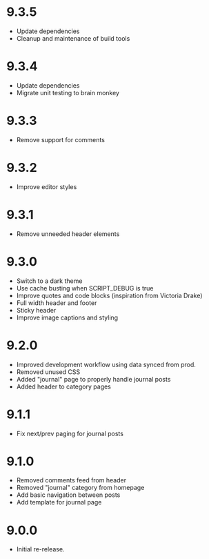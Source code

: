 # 9.3.5

* Update dependencies
* Cleanup and maintenance of build tools

# 9.3.4

* Update dependencies
* Migrate unit testing to brain monkey

# 9.3.3

* Remove support for comments

# 9.3.2

* Improve editor styles

# 9.3.1

* Remove unneeded header elements

# 9.3.0

* Switch to a dark theme
* Use cache busting when SCRIPT_DEBUG is true
* Improve quotes and code blocks (inspiration from Victoria Drake)
* Full width header and footer
* Sticky header
* Improve image captions and styling

# 9.2.0

* Improved development workflow using data synced from prod.
* Removed unused CSS
* Added "journal" page to properly handle journal posts
* Added header to category pages

# 9.1.1

* Fix next/prev paging for journal posts

# 9.1.0

* Removed comments feed from header
* Removed "journal" category from homepage
* Add basic navigation between posts
* Add template for journal page

# 9.0.0

* Initial re-release.
